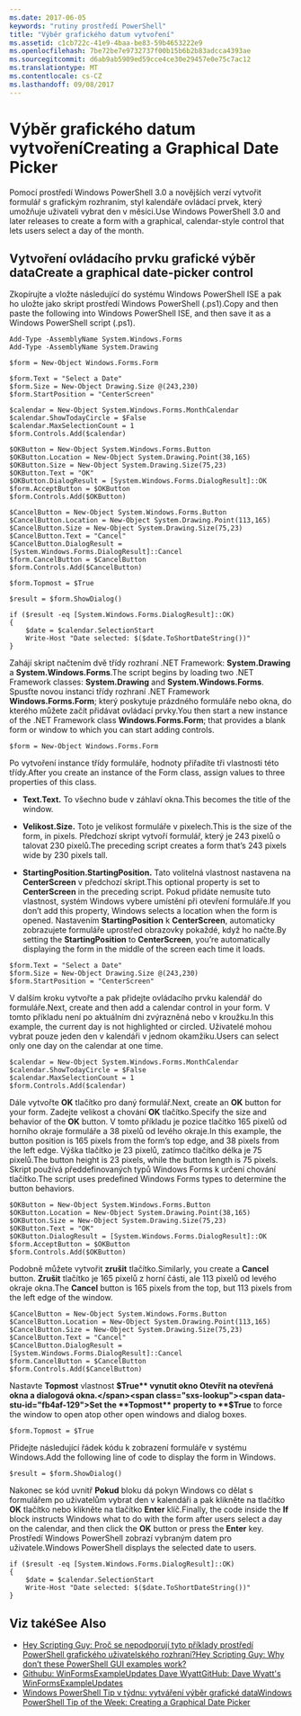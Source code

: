 ```yaml
---
ms.date: 2017-06-05
keywords: "rutiny prostředí PowerShell"
title: "Výběr grafického datum vytvoření"
ms.assetid: c1cb722c-41e9-4baa-be83-59b4653222e9
ms.openlocfilehash: 7be72be7e9732737f00b15b6b2b83adcca4393ae
ms.sourcegitcommit: d6ab9ab5909ed59cce4ce30e29457e0e75c7ac12
ms.translationtype: MT
ms.contentlocale: cs-CZ
ms.lasthandoff: 09/08/2017
---
```

# <a name="creating-a-graphical-date-picker"></a><span data-ttu-id="fb4af-103">Výběr grafického datum vytvoření</span><span class="sxs-lookup"><span data-stu-id="fb4af-103">Creating a Graphical Date Picker</span></span>
<span data-ttu-id="fb4af-104">Pomocí prostředí Windows PowerShell 3.0 a novějších verzí vytvořit formulář s grafickým rozhraním, styl kalendáře ovládací prvek, který umožňuje uživateli vybrat den v měsíci.</span><span class="sxs-lookup"><span data-stu-id="fb4af-104">Use Windows PowerShell 3.0 and later releases to create a form with a graphical, calendar-style control that lets users select a day of the month.</span></span>

## <a name="create-a-graphical-date-picker-control"></a><span data-ttu-id="fb4af-105">Vytvoření ovládacího prvku grafické výběr data</span><span class="sxs-lookup"><span data-stu-id="fb4af-105">Create a graphical date-picker control</span></span>
<span data-ttu-id="fb4af-106">Zkopírujte a vložte následující do systému Windows PowerShell ISE a pak ho uložte jako skript prostředí Windows PowerShell (.ps1).</span><span class="sxs-lookup"><span data-stu-id="fb4af-106">Copy and then paste the following into Windows PowerShell ISE, and then save it as a Windows PowerShell script (.ps1).</span></span>

```
Add-Type -AssemblyName System.Windows.Forms
Add-Type -AssemblyName System.Drawing

$form = New-Object Windows.Forms.Form 

$form.Text = "Select a Date" 
$form.Size = New-Object Drawing.Size @(243,230) 
$form.StartPosition = "CenterScreen"

$calendar = New-Object System.Windows.Forms.MonthCalendar 
$calendar.ShowTodayCircle = $False
$calendar.MaxSelectionCount = 1
$form.Controls.Add($calendar) 

$OKButton = New-Object System.Windows.Forms.Button
$OKButton.Location = New-Object System.Drawing.Point(38,165)
$OKButton.Size = New-Object System.Drawing.Size(75,23)
$OKButton.Text = "OK"
$OKButton.DialogResult = [System.Windows.Forms.DialogResult]::OK
$form.AcceptButton = $OKButton
$form.Controls.Add($OKButton)

$CancelButton = New-Object System.Windows.Forms.Button
$CancelButton.Location = New-Object System.Drawing.Point(113,165)
$CancelButton.Size = New-Object System.Drawing.Size(75,23)
$CancelButton.Text = "Cancel"
$CancelButton.DialogResult = [System.Windows.Forms.DialogResult]::Cancel
$form.CancelButton = $CancelButton
$form.Controls.Add($CancelButton)

$form.Topmost = $True

$result = $form.ShowDialog() 

if ($result -eq [System.Windows.Forms.DialogResult]::OK)
{
    $date = $calendar.SelectionStart
    Write-Host "Date selected: $($date.ToShortDateString())"
}
```

<span data-ttu-id="fb4af-107">Zahájí skript načtením dvě třídy rozhraní .NET Framework: **System.Drawing** a **System.Windows.Forms**.</span><span class="sxs-lookup"><span data-stu-id="fb4af-107">The script begins by loading two .NET Framework classes: **System.Drawing** and **System.Windows.Forms**.</span></span> <span data-ttu-id="fb4af-108">Spusťte novou instanci třídy rozhraní .NET Framework **Windows.Forms.Form**; který poskytuje prázdného formuláře nebo okna, do kterého můžete začít přidávat ovládací prvky.</span><span class="sxs-lookup"><span data-stu-id="fb4af-108">You then start a new instance of the .NET Framework class **Windows.Forms.Form**; that provides a blank form or window to which you can start adding controls.</span></span>

```
$form = New-Object Windows.Forms.Form
```

<span data-ttu-id="fb4af-109">Po vytvoření instance třídy formuláře, hodnoty přiřadíte tři vlastnosti této třídy.</span><span class="sxs-lookup"><span data-stu-id="fb4af-109">After you create an instance of the Form class, assign values to three properties of this class.</span></span>

- <span data-ttu-id="fb4af-110">**Text.**</span><span class="sxs-lookup"><span data-stu-id="fb4af-110">**Text.**</span></span> <span data-ttu-id="fb4af-111">To všechno bude v záhlaví okna.</span><span class="sxs-lookup"><span data-stu-id="fb4af-111">This becomes the title of the window.</span></span>

- <span data-ttu-id="fb4af-112">**Velikost.**</span><span class="sxs-lookup"><span data-stu-id="fb4af-112">**Size.**</span></span> <span data-ttu-id="fb4af-113">Toto je velikost formuláře v pixelech.</span><span class="sxs-lookup"><span data-stu-id="fb4af-113">This is the size of the form, in pixels.</span></span> <span data-ttu-id="fb4af-114">Předchozí skript vytvoří formulář, který je 243 pixelů o talovat 230 pixelů.</span><span class="sxs-lookup"><span data-stu-id="fb4af-114">The preceding script creates a form that’s 243 pixels wide by 230 pixels tall.</span></span>

- <span data-ttu-id="fb4af-115">**StartingPosition.**</span><span class="sxs-lookup"><span data-stu-id="fb4af-115">**StartingPosition.**</span></span> <span data-ttu-id="fb4af-116">Tato volitelná vlastnost nastavena na **CenterScreen** v předchozí skript.</span><span class="sxs-lookup"><span data-stu-id="fb4af-116">This optional property is set to **CenterScreen** in the preceding script.</span></span> <span data-ttu-id="fb4af-117">Pokud přidáte nemusíte tuto vlastnost, systém Windows vybere umístění při otevření formuláře.</span><span class="sxs-lookup"><span data-stu-id="fb4af-117">If you don’t add this property, Windows selects a location when the form is opened.</span></span> <span data-ttu-id="fb4af-118">Nastavením **StartingPosition** k **CenterScreen**, automaticky zobrazujete formuláře uprostřed obrazovky pokaždé, když ho načte.</span><span class="sxs-lookup"><span data-stu-id="fb4af-118">By setting the **StartingPosition** to **CenterScreen**, you’re automatically displaying the form in the middle of the screen each time it loads.</span></span>

```
$form.Text = "Select a Date" 
$form.Size = New-Object Drawing.Size @(243,230) 
$form.StartPosition = "CenterScreen"
```

<span data-ttu-id="fb4af-119">V dalším kroku vytvořte a pak přidejte ovládacího prvku kalendář do formuláře.</span><span class="sxs-lookup"><span data-stu-id="fb4af-119">Next, create and then add a calendar control in your form.</span></span> <span data-ttu-id="fb4af-120">V tomto příkladu není po aktuálním dni zvýrazněná nebo v kroužku.</span><span class="sxs-lookup"><span data-stu-id="fb4af-120">In this example, the current day is not highlighted or circled.</span></span> <span data-ttu-id="fb4af-121">Uživatelé mohou vybrat pouze jeden den v kalendáři v jednom okamžiku.</span><span class="sxs-lookup"><span data-stu-id="fb4af-121">Users can select only one day on the calendar at one time.</span></span>

```
$calendar = New-Object System.Windows.Forms.MonthCalendar 
$calendar.ShowTodayCircle = $False
$calendar.MaxSelectionCount = 1
$form.Controls.Add($calendar)
```

<span data-ttu-id="fb4af-122">Dále vytvořte **OK** tlačítko pro daný formulář.</span><span class="sxs-lookup"><span data-stu-id="fb4af-122">Next, create an **OK** button for your form.</span></span> <span data-ttu-id="fb4af-123">Zadejte velikost a chování **OK** tlačítko.</span><span class="sxs-lookup"><span data-stu-id="fb4af-123">Specify the size and behavior of the **OK** button.</span></span> <span data-ttu-id="fb4af-124">V tomto příkladu je pozice tlačítko 165 pixelů od horního okraje formuláře a 38 pixelů od levého okraje.</span><span class="sxs-lookup"><span data-stu-id="fb4af-124">In this example, the button position is 165 pixels from the form’s top edge, and 38 pixels from the left edge.</span></span> <span data-ttu-id="fb4af-125">Výška tlačítko je 23 pixelů, zatímco tlačítko délka je 75 pixelů.</span><span class="sxs-lookup"><span data-stu-id="fb4af-125">The button height is 23 pixels, while the button length is 75 pixels.</span></span> <span data-ttu-id="fb4af-126">Skript používá předdefinovaných typů Windows Forms k určení chování tlačítko.</span><span class="sxs-lookup"><span data-stu-id="fb4af-126">The script uses predefined Windows Forms types to determine the button behaviors.</span></span>

```
$OKButton = New-Object System.Windows.Forms.Button
$OKButton.Location = New-Object System.Drawing.Point(38,165)
$OKButton.Size = New-Object System.Drawing.Size(75,23)
$OKButton.Text = "OK"
$OKButton.DialogResult = [System.Windows.Forms.DialogResult]::OK
$form.AcceptButton = $OKButton
$form.Controls.Add($OKButton)
```

<span data-ttu-id="fb4af-127">Podobně můžete vytvořit **zrušit** tlačítko.</span><span class="sxs-lookup"><span data-stu-id="fb4af-127">Similarly, you create a **Cancel** button.</span></span> <span data-ttu-id="fb4af-128">**Zrušit** tlačítko je 165 pixelů z horní části, ale 113 pixelů od levého okraje okna.</span><span class="sxs-lookup"><span data-stu-id="fb4af-128">The **Cancel** button is 165 pixels from the top, but 113 pixels from the left edge of the window.</span></span>

```
$CancelButton = New-Object System.Windows.Forms.Button
$CancelButton.Location = New-Object System.Drawing.Point(113,165)
$CancelButton.Size = New-Object System.Drawing.Size(75,23)
$CancelButton.Text = "Cancel"
$CancelButton.DialogResult = [System.Windows.Forms.DialogResult]::Cancel
$form.CancelButton = $CancelButton
$form.Controls.Add($CancelButton)
```

<span data-ttu-id="fb4af-129">Nastavte **Topmost** vlastnost **$True** vynutit okno Otevřít na otevřená okna a dialogová okna.</span><span class="sxs-lookup"><span data-stu-id="fb4af-129">Set the **Topmost** property to **$True** to force the window to open atop other open windows and dialog boxes.</span></span>

```
$form.Topmost = $True
```

<span data-ttu-id="fb4af-130">Přidejte následující řádek kódu k zobrazení formuláře v systému Windows.</span><span class="sxs-lookup"><span data-stu-id="fb4af-130">Add the following line of code to display the form in Windows.</span></span>

```
$result = $form.ShowDialog()
```

<span data-ttu-id="fb4af-131">Nakonec se kód uvnitř **Pokud** bloku dá pokyn Windows co dělat s formulářem po uživatelům vybrat den v kalendáři a pak klikněte na tlačítko **OK** tlačítko nebo klikněte na tlačítko **Enter** klíč.</span><span class="sxs-lookup"><span data-stu-id="fb4af-131">Finally, the code inside the **If** block instructs Windows what to do with the form after users select a day on the calendar, and then click the **OK** button or press the **Enter** key.</span></span> <span data-ttu-id="fb4af-132">Prostředí Windows PowerShell zobrazí vybraným datem pro uživatele.</span><span class="sxs-lookup"><span data-stu-id="fb4af-132">Windows PowerShell displays the selected date to users.</span></span>

```
if ($result -eq [System.Windows.Forms.DialogResult]::OK)
{
    $date = $calendar.SelectionStart
    Write-Host "Date selected: $($date.ToShortDateString())"
}
```

## <a name="see-also"></a><span data-ttu-id="fb4af-133">Viz také</span><span class="sxs-lookup"><span data-stu-id="fb4af-133">See Also</span></span>
- [<span data-ttu-id="fb4af-134">Hey Scripting Guy: Proč se nepodporují tyto příklady prostředí PowerShell grafického uživatelského rozhraní?</span><span class="sxs-lookup"><span data-stu-id="fb4af-134">Hey Scripting Guy:  Why don’t these PowerShell GUI examples work?</span></span>](http://go.microsoft.com/fwlink/?LinkId=506644)
- [<span data-ttu-id="fb4af-135">Githubu: WinFormsExampleUpdates Dave Wyatt</span><span class="sxs-lookup"><span data-stu-id="fb4af-135">GitHub: Dave Wyatt's WinFormsExampleUpdates</span></span>](https://github.com/dlwyatt/WinFormsExampleUpdates)
- [<span data-ttu-id="fb4af-136">Windows PowerShell Tip v týdnu: vytváření výběr grafické data</span><span class="sxs-lookup"><span data-stu-id="fb4af-136">Windows PowerShell Tip of the Week:  Creating a Graphical Date Picker</span></span>](http://technet.microsoft.com/library/ff730942.aspx)

